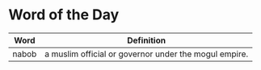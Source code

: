 # Word of the Day

|Word|Definition|
|---|---|
|nabob|a muslim official or governor under the mogul empire.|